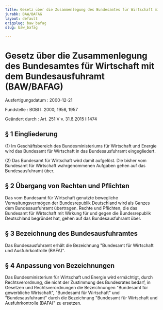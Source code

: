 ```yaml
---
Title: Gesetz über die Zusammenlegung des Bundesamtes für Wirtschaft mit dem Bundesausfuhramt
jurabk: BAW/BAFAG
layout: default
origslug: baw_bafag
slug: baw_bafag

---
```


# Gesetz über die Zusammenlegung des Bundesamtes für Wirtschaft mit dem Bundesausfuhramt (BAW/BAFAG)

Ausfertigungsdatum
:   2000-12-21

Fundstelle
:   BGBl I: 2000, 1956, 1957

Geändert durch
:   Art. 251 V v. 31.8.2015 I 1474



## § 1 Eingliederung

(1) Im Geschäftsbereich des Bundesministeriums für Wirtschaft und Energie wird das Bundesamt für Wirtschaft in das Bundesausfuhramt eingegliedert.

(2) Das Bundesamt für Wirtschaft wird damit aufgelöst. Die bisher vom Bundesamt für Wirtschaft wahrgenommenen Aufgaben gehen auf das Bundesausfuhramt über.


## § 2 Übergang von Rechten und Pflichten

Das vom Bundesamt für Wirtschaft genutzte bewegliche Verwaltungsvermögen der Bundesrepublik Deutschland wird als Ganzes dem Bundesausfuhramt übertragen. Rechte und Pflichten, die das Bundesamt für Wirtschaft mit Wirkung für und gegen die Bundesrepublik Deutschland begründet hat, gehen auf das Bundesausfuhramt über.


## § 3 Bezeichnung des Bundesausfuhramtes

Das Bundesausfuhramt erhält die Bezeichnung "Bundesamt für Wirtschaft und Ausfuhrkontrolle (BAFA)".


## § 4 Anpassung von Bezeichnungen

Das Bundesministerium für Wirtschaft und Energie wird ermächtigt, durch Rechtsverordnung, die nicht der Zustimmung des Bundesrates bedarf, in Gesetzen und Rechtsverordnungen die Bezeichnungen "Bundesamt für gewerbliche Wirtschaft", "Bundesamt für Wirtschaft" und "Bundesausfuhramt" durch die Bezeichnung "Bundesamt für Wirtschaft und Ausfuhrkontrolle (BAFA)" zu ersetzen.

